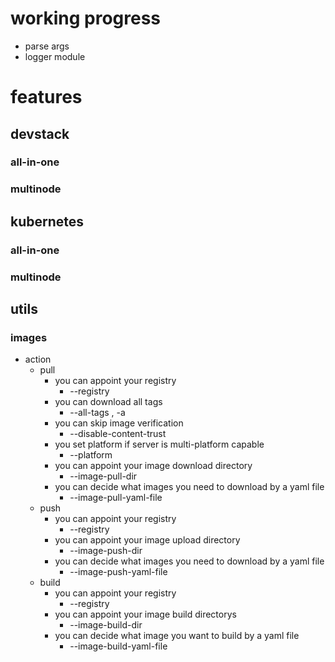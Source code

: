 # working progress
 - parse args
 - logger module

# features
## devstack
### all-in-one

### multinode

## kubernetes

### all-in-one


### multinode


## utils

### images
  * action
    - pull
      - you can appoint your registry
        - --registry
      - you can download all tags
        - --all-tags , -a
      - you can skip image verification
        - --disable-content-trust
      - you set platform if server is multi-platform capable
        - --platform	
      - you can appoint your image download directory
        - --image-pull-dir
      - you can decide what images you need to download by a yaml file
        - --image-pull-yaml-file
    - push
      - you can appoint your registry
        - --registry
      - you can appoint your image upload directory
        - --image-push-dir
      - you can decide what images you need to download by a yaml file
        - --image-push-yaml-file
    - build
      - you can appoint your registry
        - --registry
      - you can appoint your image build directorys
        - --image-build-dir
      - you can decide what image you want to build by a yaml file
        - --image-build-yaml-file